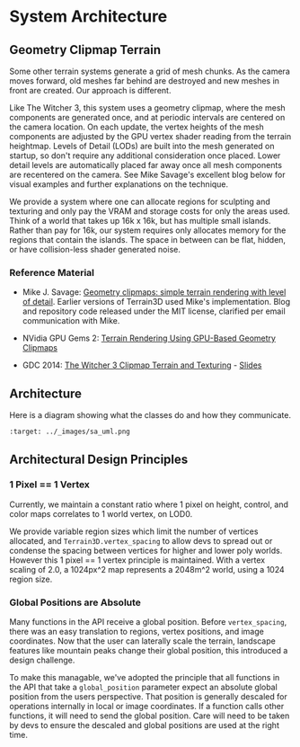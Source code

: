 System Architecture
=====================

## Geometry Clipmap Terrain
Some other terrain systems generate a grid of mesh chunks. As the camera moves forward, old meshes far behind are destroyed and new meshes in front are created. Our approach is different.

Like The Witcher 3, this system uses a geometry clipmap, where the mesh components are generated once, and at periodic intervals are centered on the camera location. On each update, the vertex heights of the mesh components are adjusted by the GPU vertex shader reading from the terrain heightmap. Levels of Detail (LODs) are built into the mesh generated on startup, so don't require any additional consideration once placed. Lower detail levels are automatically placed far away once all mesh components are recentered on the camera. See Mike Savage's excellent blog below for visual examples and further explanations on the technique.

We provide a system where one can allocate regions for sculpting and texturing and only pay the VRAM and storage costs for only the areas used. Think of a world that takes up 16k x 16k, but has multiple small islands. Rather than pay for 16k, our system requires only allocates memory for the regions that contain the islands. The space in between can be flat, hidden, or have collision-less shader generated noise.


### Reference Material
* Mike J. Savage: [Geometry clipmaps: simple terrain rendering with level of detail](https://mikejsavage.co.uk/blog/geometry-clipmaps.html). Earlier versions of Terrain3D used Mike's implementation. Blog and repository code released under the MIT license, clarified per email communication with Mike. 

* NVidia GPU Gems 2: [Terrain Rendering Using GPU-Based Geometry Clipmaps](https://developer.nvidia.com/gpugems/gpugems2/part-i-geometric-complexity/chapter-2-terrain-rendering-using-gpu-based-geometry)

* GDC 2014: [The Witcher 3 Clipmap Terrain and Texturing](https://archive.org/details/GDC2014Gollent) - [Slides](https://ubm-twvideo01.s3.amazonaws.com/o1/vault/GDC2014/Presentations/Gollent_Marcin_Landscape_Creation_and.pdf)

## Architecture
Here is a diagram showing what the classes do and how they communicate.

```{image} images/sa_uml.png
:target: ../_images/sa_uml.png
```

## Architectural Design Principles

### 1 Pixel == 1 Vertex

Currently, we maintain a constant ratio where 1 pixel on height, control, and color maps correlates to 1 world vertex, on LOD0. 

We provide variable region sizes which limit the number of vertices allocated, and `Terrain3D.vertex_spacing` to allow devs to spread out or condense the spacing between vertices for higher and lower poly worlds. However this 1 pixel == 1 vertex principle is maintained. With a vertex scaling of 2.0, a 1024px^2 map represents a 2048m^2 world, using a 1024 region size.

### Global Positions are Absolute

Many functions in the API receive a global position. Before `vertex_spacing`, there was an easy translation to regions, vertex positions, and image coordinates. Now that the user can laterally scale the terrain, landscape features like mountain peaks change their global position, this introduced a design challenge.

To make this managable, we've adopted the principle that all functions in the API that take a `global_position` parameter expect an absolute global position from the users perspective. That position is generally descaled for operations internally in local or image coordinates. If a function calls other functions, it will need to send the global position. Care will need to be taken by devs to ensure the descaled and global positions are used at the right time.
